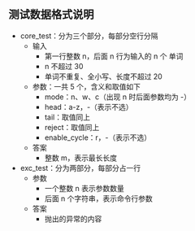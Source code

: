 ## 测试数据格式说明
- core_test：分为三个部分，每部分空行分隔
  - 输入
    - 第一行整数 n，后面 n 行为输入的 n 个 单词
    - n 不超过 30
    - 单词不重复、全小写、长度不超过 20
  - 参数：一共 5 个，含义和取值如下
    - mode：n、w、c（出现 n 时后面参数均为 -）
    - head：a-z，-（表示不选）
    - tail：取值同上
    - reject：取值同上
    - enable_cycle：r，-（表示不选）
  - 答案
    - 整数 m，表示最长长度
- exc_test：分为两部分，每部分占一行
  - 参数
    - 一个整数 n 表示参数数量
    - 后面 n 个字符串，表示命令行参数
  - 答案
    - 抛出的异常的内容